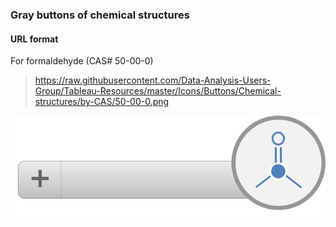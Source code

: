 ### Gray buttons of chemical structures

#### URL format
For formaldehyde (CAS# 50-00-0)
> https://raw.githubusercontent.com/Data-Analysis-Users-Group/Tableau-Resources/master/Icons/Buttons/Chemical-structures/by-CAS/50-00-0.png

![Formaldehyde](https://raw.githubusercontent.com/Data-Analysis-Users-Group/Tableau-Resources/master/Icons/Buttons/Chemical-structures/by-CAS/50-00-0.png)
